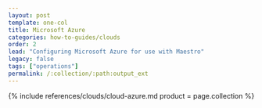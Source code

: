 ```yaml
---
layout: post
template: one-col
title: Microsoft Azure
categories: how-to-guides/clouds
order: 2
lead: "Configuring Microsoft Azure for use with Maestro"
legacy: false
tags: ["operations"]
permalink: /:collection/:path:output_ext
---
```



{% include references/clouds/cloud-azure.md  product = page.collection %}
